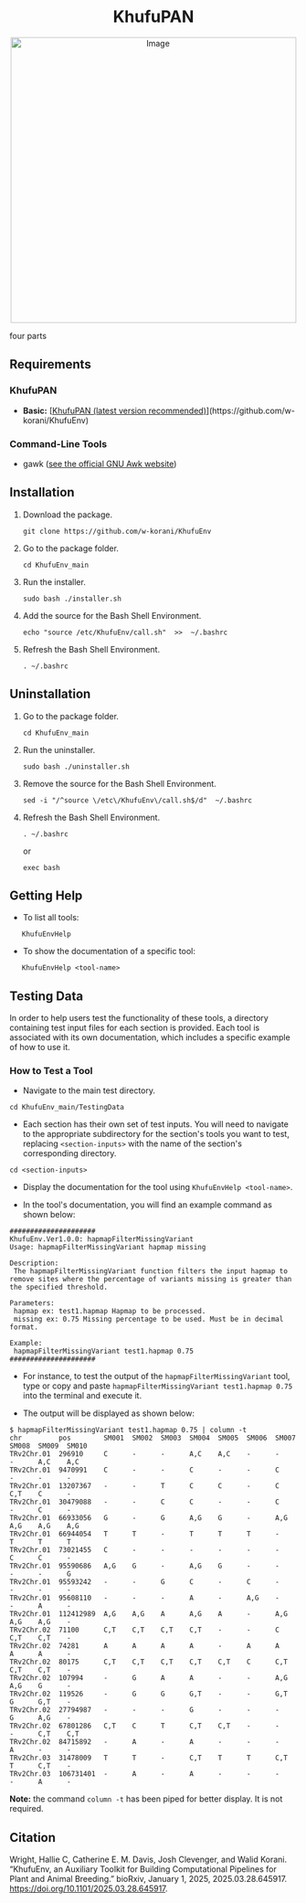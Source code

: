 <div align="center">
  <center><h1>KhufuPAN</h1></center>
  <img width="500" alt="Image" src="https://github.com/user-attachments/assets/52299e9b-44ab-485b-9e9d-4735f32af7bf" />
</div>

four parts

<!-- You may use this if you like? :)
## Table of Contents
1. [Requirements](#requirements)
2. [Installation](#installation)
3. [Uninstallation](#uninstallation)
4. [Getting Help](#getting-help)
5. [Testing Data](#testing-data)
6. [Citation](#citation)
7. [Available Tools](#available-tools)
-->

## Requirements
### KhufuPAN
- **Basic:** [[KhufuPAN (latest version recommended)]([https://www.r-project.org/](https://github.com/w-korani/KhufuEnv))](https://github.com/w-korani/KhufuEnv)

### Command-Line Tools
- gawk ([see the official GNU Awk website](https://www.gnu.org/software/gawk/manual/gawk.html#Installation))

## Installation

1. Download the package.
   ```
   git clone https://github.com/w-korani/KhufuEnv
   ```
2. Go to the package folder.
   ```
   cd KhufuEnv_main
   ```
3. Run the installer.
   ```
   sudo bash ./installer.sh
   ```
4. Add the source for the Bash Shell Environment.
   ```
   echo "source /etc/KhufuEnv/call.sh"  >>  ~/.bashrc
   ```
5. Refresh the Bash Shell Environment.
   ```
   . ~/.bashrc
   ```


## Uninstallation
1. Go to the package folder.
   ```
   cd KhufuEnv_main
   ```
2. Run the uninstaller.
   ```
   sudo bash ./uninstaller.sh
   ```
3. Remove the source for the Bash Shell Environment.
   ```
   sed -i "/^source \/etc\/KhufuEnv\/call.sh$/d"  ~/.bashrc
   ```
4. Refresh the Bash Shell Environment.
   ```
   . ~/.bashrc  
   ```
   or
   ```
   exec bash
   ```


## Getting Help
- To list all tools:
```
   KhufuEnvHelp
```
- To show the documentation of a specific tool:
```
   KhufuEnvHelp <tool-name>
```
## Testing Data
In order to help users test the functionality of these tools, a directory containing test input files for each section is provided. Each tool is associated with its own documentation, which includes a specific example of how to use it. 

### How to Test a Tool
- Navigate to the main test directory.
```
cd KhufuEnv_main/TestingData
```
- Each section has their own set of test inputs. You will need to navigate to the appropriate subdirectory for the section's tools you want to test, replacing `<section-inputs>` with the name of the section's corresponding directory.
```
cd <section-inputs> 
```
- Display the documentation for the tool using `KhufuEnvHelp <tool-name>`.

- In the tool's documentation, you will find an example command as shown below:
```
#####################
KhufuEnv.Ver1.0.0: hapmapFilterMissingVariant
Usage: hapmapFilterMissingVariant hapmap missing

Description:
 The hapmapFilterMissingVariant function filters the input hapmap to remove sites where the percentage of variants missing is greater than the specified threshold. 

Parameters:
 hapmap ex: test1.hapmap Hapmap to be processed. 
 missing ex: 0.75 Missing percentage to be used. Must be in decimal format.

Example:
 hapmapFilterMissingVariant test1.hapmap 0.75
#####################
 ``` 
- For instance, to test the output of the `hapmapFilterMissingVariant` tool, type or copy and paste `hapmapFilterMissingVariant test1.hapmap 0.75` into the terminal and execute it. 

- The output will be displayed as shown below:
```
$ hapmapFilterMissingVariant test1.hapmap 0.75 | column -t
chr         pos        SM001  SM002  SM003  SM004  SM005  SM006  SM007  SM008  SM009  SM010
TRv2Chr.01  296910     C      -      -      A,C    A,C    -      -      -      A,C    A,C
TRv2Chr.01  9470991    C      -      -      C      -      -      C      -      -      -
TRv2Chr.01  13207367   -      -      T      C      C      -      C      C,T    C      -
TRv2Chr.01  30479088   -      -      C      C      -      -      C      -      C      -
TRv2Chr.01  66933056   G      -      G      A,G    G      -      A,G    A,G    A,G    A,G
TRv2Chr.01  66944054   T      T      -      T      T      T      -      T      T      T
TRv2Chr.01  73021455   C      -      -      -      -      -      -      C      C      -
TRv2Chr.01  95590686   A,G    G      -      A,G    G      -      -      -      -      G
TRv2Chr.01  95593242   -      -      G      C      -      C      -      -      -      -
TRv2Chr.01  95608110   -      -      -      A      -      A,G    -      -      A      -
TRv2Chr.01  112412989  A,G    A,G    A      A,G    A      -      A,G    A,G    A,G    -
TRv2Chr.02  71100      C,T    C,T    C,T    C,T    -      -      C      C,T    C,T    -
TRv2Chr.02  74281      A      A      A      A      -      A      A      A      A      -
TRv2Chr.02  80175      C,T    C,T    C,T    C,T    C,T    C      C,T    C,T    C,T    -
TRv2Chr.02  107994     -      G      A      A      -      -      A,G    A,G    G      -
TRv2Chr.02  119526     -      G      G      G,T    -      -      G,T    G      G,T    -
TRv2Chr.02  27794987   -      -      -      G      -      -      -      G      A,G    -
TRv2Chr.02  67801286   C,T    C      T      C,T    C,T    -      -      -      C,T    C,T
TRv2Chr.02  84715892   -      A      -      A      -      -      -      A      -      -
TRv2Chr.03  31478009   T      T      -      C,T    T      T      C,T    T      C,T    -
TRv2Chr.03  106731401  -      A      -      A      -      -      -      -      A      -
```
**Note:** the command `column -t` has been piped for better display. It is not required.


## Citation
Wright, Hallie C, Catherine E. M. Davis, Josh Clevenger, and Walid Korani. “KhufuEnv, an Auxiliary Toolkit for Building Computational Pipelines for Plant and Animal Breeding.” bioRxiv, January 1, 2025, 2025.03.28.645917. https://doi.org/10.1101/2025.03.28.645917.
